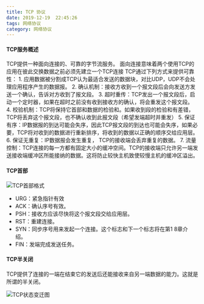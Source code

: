 ```yaml
---
title: TCP 协议
date: 2019-12-19  22:45:26
tags: 网络协议
category: 网络协议
---
```

#### TCP服务概述
TCP提供一种面向连接的、可靠的字节流服务。
面向连接意味着两个使用TCP的应用在彼此交换数据之前必须先建立一个TCP连接
TCP通过下列方式来提供可靠性：
    1. 应用数据被分割成TCP认为最适合发送的数据块，对比UDP，UDP不会处理应用程序产生的数据报。
    2. 确认机制：接收方收到一个报文段后会向发送方发送一个确认，告诉对方收到了报文段。
    3. 超时重传：TCP发出一个报文段后，启动一个定时器，如果在超时之前没有收到接收方的确认，将会重发这个报文段。
    4. 校验机制：TCP将保持它首部和数据的检验和。如果收到段的检验和有差错，TCP将丢弃这个报文段，也不确认收到此报文段（希望发端超时并重发）
    5. 保证有序：IP数据报的到达可能会失序，因此TCP报文段的到达也可能会失序，如果必要，TCP将对收到的数据进行重新排序，将收到的数据以正确的顺序交给应用层。
    6. 保证无重复：IP数据报会发生重复， TCP的接收端会丢弃重复的数据。
    7. 流量控制：TCP连接的每一方都有固定大小的缓冲空间。TCP的接收端只允许另一端发送接收端缓冲区所能接纳的数据。这将防止较快主机致使较慢主机的缓冲区溢出。

#### TCP首部
![TCP首部格式](/pics/tcp.png)
+ URG：紧急指针有效
+ ACK：确认序号有效。
+ PSH：接收方应该尽快将这个报文段交给应用层。
+ RST：重建连接。
+ SYN：同步序号用来发起一个连接。这个标志和下一个标志将在第1 8章介绍。
+ FIN：发端完成发送任务。
#### TCP半关闭
TCP提供了连接的一端在结束它的发送后还能接收来自另一端数据的能力。这就是所谓的半关闭。

![TCP状态变迁图](/pics/tcp-status.png)
